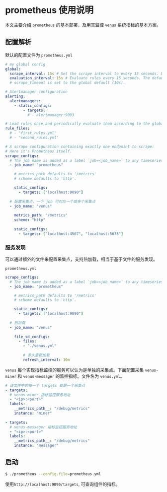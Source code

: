 # prometheus 使用说明

本文主要介绍 `prometheus` 的基本部署，及用其监控 `venus` 系统指标的基本方案。

## 配置解析

默认的配置文件为 `prometheus.yml`
```yaml
# my global config
global:
  scrape_interval: 15s # Set the scrape interval to every 15 seconds. Default is every 1 minute.
  evaluation_interval: 15s # Evaluate rules every 15 seconds. The default is every 1 minute.
  # scrape_timeout is set to the global default (10s).

# Alertmanager configuration
alerting:
  alertmanagers:
    - static_configs:
        - targets:
          # - alertmanager:9093

# Load rules once and periodically evaluate them according to the global 'evaluation_interval'.
rule_files:
  # - "first_rules.yml"
  # - "second_rules.yml"

# A scrape configuration containing exactly one endpoint to scrape:
# Here it's Prometheus itself.
scrape_configs:
  # The job name is added as a label `job=<job_name>` to any timeseries scraped from this config.
  - job_name: "prometheus"

    # metrics_path defaults to '/metrics'
    # scheme defaults to 'http'.

    static_configs:
      - targets: ["localhost:9090"]
 
  # 配置采集点，一个 job 可对应一个或多个采集点
  - job_name: "venus"
  
    metrics_path: "/metrics"
    scheme: "http"
  
    static_configs:
      - targets: ["localhost:4567", "localhost:5678"]
```

### 服务发现

可以通过额外的文件来配置采集点，支持热加载，相当于基于文件的服务发现。

`prometheus.yml`
```yaml
scrape_configs:
  # The job name is added as a label `job=<job_name>` to any timeseries scraped from this config.
  - job_name: "prometheus"

    # metrics_path defaults to '/metrics'
    # scheme defaults to 'http'.

    static_configs:
      - targets: ["localhost:9090"]
 
  # 热加载
  - job_name: "venus"
   
    file_sd_configs:
      - files: 
        - "./venus.yml"
      
        # 多久重新加载
        refresh_interval: 10m
```

`venus` 每个实现指标监控的服务可以认为是单独的采集点。下面配置采集 `venus-miner` 和 `venus-messager` 的监控指标。文件名为 `venus.yml`。

```yaml
# 该文件中的每一个 targets 都是一个采集点
- targets:
  # venus-miner 指标监控服务地址
  - "<ip>:<port>" 
  labels:
    __metrics_path__: "/debug/metrics"
    instance: "miner"
  
- targets:
  # venus-messager 指标监控服务地址
  - "<ip>:<port>"
  labels:
    __metrics_path__: "/debug/metrics"  
    instance: "messager"
```

## 启动
```bash
$ ./prometheus --config.file=prometheus.yml
```
使用`http://localhost:9090/targets`, 可查询组件的指标。


